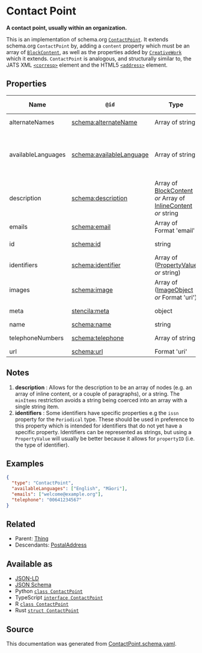 # Contact Point

**A contact point, usually within an organization.**

This is an implementation of schema.org [`ContactPoint`](https://schema.org/ContactPoint). It extends schema.org `ContactPoint` by, adding a `content` property which must be an array of [`BlockContent`](./BlockContent), as well as the properties added by [`CreativeWork`](./CreativeWork) which it extends. `ContactPoint` is analogous, and structurally similar to, the JATS XML [`<corresp>`](https://jats.nlm.nih.gov/archiving/tag-library/1.1/element/corresp.html) element and the HTML5 [`<address>`](https://dev.w3.org/html5/html-author/#the-address-element) element.

## Properties

| Name               | `@id`                                                            | Type                                                                                                 | Description                                                                                                    | Inherited from                  |
| ------------------ | ---------------------------------------------------------------- | ---------------------------------------------------------------------------------------------------- | -------------------------------------------------------------------------------------------------------------- | ------------------------------- |
| alternateNames     | [schema:alternateName](https://schema.org/alternateName)         | Array of string                                                                                      | Alternate names (aliases) for the item.                                                                        | [Thing](Thing.md)               |
| availableLanguages | [schema:availableLanguage](https://schema.org/availableLanguage) | Array of string                                                                                      | Languages (human not programming) in which it is possible to communicate with the organization/department etc. | [ContactPoint](ContactPoint.md) |
| description        | [schema:description](https://schema.org/description)             | Array of [BlockContent](BlockContent.md) _or_ Array of [InlineContent](InlineContent.md) _or_ string | A description of the item. See note [1](#notes).                                                               | [Thing](Thing.md)               |
| emails             | [schema:email](https://schema.org/email)                         | Array of Format 'email'                                                                              | Email address for correspondence.                                                                              | [ContactPoint](ContactPoint.md) |
| id                 | [schema:id](https://schema.org/id)                               | string                                                                                               | The identifier for this item.                                                                                  | [Entity](Entity.md)             |
| identifiers        | [schema:identifier](https://schema.org/identifier)               | Array of ([PropertyValue](PropertyValue.md) _or_ string)                                             | Any kind of identifier for any kind of Thing. See note [2](#notes).                                            | [Thing](Thing.md)               |
| images             | [schema:image](https://schema.org/image)                         | Array of ([ImageObject](ImageObject.md) _or_ Format 'uri')                                           | Images of the item.                                                                                            | [Thing](Thing.md)               |
| meta               | [stencila:meta](https://schema.stenci.la/meta.jsonld)            | object                                                                                               | Metadata associated with this item.                                                                            | [Entity](Entity.md)             |
| name               | [schema:name](https://schema.org/name)                           | string                                                                                               | The name of the item.                                                                                          | [Thing](Thing.md)               |
| telephoneNumbers   | [schema:telephone](https://schema.org/telephone)                 | Array of string                                                                                      | Telephone numbers for the contact point.                                                                       | [ContactPoint](ContactPoint.md) |
| url                | [schema:url](https://schema.org/url)                             | Format 'uri'                                                                                         | The URL of the item.                                                                                           | [Thing](Thing.md)               |

## Notes

1. **description** : Allows for the description to be an array of nodes (e.g. an array of inline content, or a couple of paragraphs), or a string. The `minItems` restriction avoids a string being coerced into an array with a single string item.
2. **identifiers** : Some identifiers have specific properties e.g the `issn` property for the `Periodical` type. These should be used in preference to this property which is intended for identifiers that do not yet have a specific property. Identifiers can be represented as strings, but using a `PropertyValue` will usually be better because it allows for `propertyID` (i.e. the type of identifier).

## Examples

```json
{
  "type": "ContactPoint",
  "availableLanguages": ["English", "Māori"],
  "emails": ["welcome@example.org"],
  "telephone": "00641234567"
}
```

## Related

- Parent: [Thing](Thing.md)
- Descendants: [PostalAddress](PostalAddress.md)

## Available as

- [JSON-LD](https://schema.stenci.la/ContactPoint.jsonld)
- [JSON Schema](https://schema.stenci.la/v1/ContactPoint.schema.json)
- Python [`class ContactPoint`](https://stencila.github.io/schema/python/docs/types.html#schema.types.ContactPoint)
- TypeScript [`interface ContactPoint`](https://stencila.github.io/schema/ts/docs/interfaces/contactpoint.html)
- R [`class ContactPoint`](https://cran.r-project.org/web/packages/stencilaschema/stencilaschema.pdf)
- Rust [`struct ContactPoint`](https://docs.rs/stencila-schema/latest/stencila_schema/struct.ContactPoint.html)

## Source

This documentation was generated from [ContactPoint.schema.yaml](https://github.com/stencila/stencila/blob/master/schema/ContactPoint.schema.yaml).
